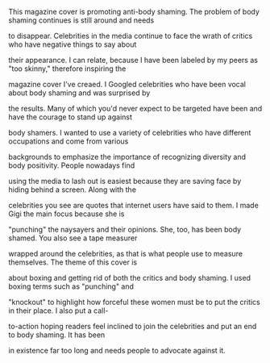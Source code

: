 This magazine cover is promoting anti-body shaming. The problem of body shaming continues is still around and needs

to disappear. Celebrities in the media continue to face the wrath of critics who have negative things to say about

their appearance. I can relate, because I have been labeled by my peers as "too skinny," therefore inspiring the

magazine cover I've creaed. I Googled celebrities who have been vocal about body shaming and was surprised by 

the results. Many of which you'd never expect to be targeted have been and have the courage to stand up against 

body shamers. I wanted to use a variety of celebrities who have different occupations and come from various

backgrounds to emphasize the importance of recognizing diversity and body positivity. People nowadays find 

using the media to lash out is easiest because they are saving face by hiding behind a screen. Along with the

celebrities you see are quotes that internet users have said to them. I made Gigi the main focus because she is

"punching" the naysayers and their opinions. She, too, has been body shamed. You also see a tape measurer 

wrapped around the celebrities, as that is what people use to measure themselves. The theme of this cover is

about boxing and getting rid of both the critics and body shaming. I used boxing terms such as "punching" and 

"knockout" to highlight how forceful these women must be to put the critics in their place. I also put a call-

to-action hoping readers feel inclined to join the celebrities and put an end to body shaming. It has been 

in existence far too long and needs people to advocate against it. 
